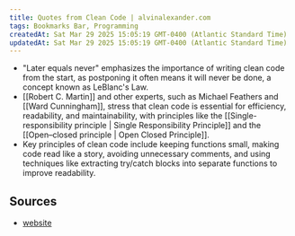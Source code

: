 ```yaml
---
title: Quotes from Clean Code | alvinalexander.com
tags: Bookmarks Bar, Programming
createdAt: Sat Mar 29 2025 15:05:19 GMT-0400 (Atlantic Standard Time)
updatedAt: Sat Mar 29 2025 15:05:19 GMT-0400 (Atlantic Standard Time)
---
```



- "Later equals never" emphasizes the importance of writing clean code from the start, as postponing it often means it will never be done, a concept known as LeBlanc's Law.
- [[Robert C. Martin]] and other experts, such as Michael Feathers and [[Ward Cunningham]], stress that clean code is essential for efficiency, readability, and maintainability, with principles like the [[Single-responsibility principle | Single Responsibility Principle]] and the [[Open–closed principle | Open Closed Principle]].
- Key principles of clean code include keeping functions small, making code read like a story, avoiding unnecessary comments, and using techniques like extracting try/catch blocks into separate functions to improve readability.


## Sources
- [website](https://alvinalexander.com/programming/clean-code-quotes-robert-c-martin#targetText=%22Make%20the%20code%20read%20like,down%20set%20of%20TO%20paragraphs.%22&targetText=If%20code%20in%20a%20function,consciously%20know%20why%2C%20or%20not.)
